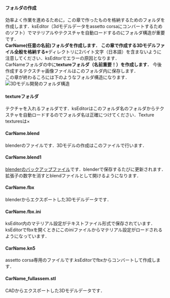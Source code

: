 #### フォルダの作成
効率よく作業を進めるために，この章で作ったものを格納するためのフォルダを作成します．ksEditor（3dモデルデータをassetto corsaにコンバートするためのソフト）でマテリアルやテクスチャを自動ロードするのにフォルダ構造が重要です．    
**CarName(任意の名前)フォルダを作成します．
この章で作成する3Dモデルファイル全般を格納する**※ディレクトリに2バイト文字（日本語）を含まないように注意してください．ksEditorでエラーの原因となります．  
CarNameフォルダの中に**textureフォルダ（名前重要！）を作成します．**
今後作成するテクスチャ画像ファイルはこのフォルダ内に保存します．  
この章が終わるころには下のようなフォルダ構造になります．
![3Dモデル開発のフォルダ構造](https://user-images.githubusercontent.com/81402033/138374112-50e53019-490a-4ba5-bc23-c418ae2a3be2.png)
#### textureフォルダ
テクチャを入れるフォルダです．ksEditorはこのフォルダ名のフォルダからテクスチャを自動ロードするのでフォルダ名は正確につけてください．Texture texturesは×
#### CarName.blend
blenderのファイルです．3Dモデルの作成はこのファイルで行います．
#### CarName.blend1
[blenderのバックアップファイル](https://www.cgradproject.com/archives/2162/)です．blenderで保存するたびに更新されます．　拡張子の数字を消すとblendファイルとして開けるようになります．
#### CarName.fbx
blenderからエクスポートした3Dモデルデータです．
#### CarName.fbx.ini
ksEditor内のマテリアル設定がテキストファイル形式で保存されています．ksEditorでfbxを開くときにこのiniファイルからマテリアル設定がロードされるようになっています．  
#### CarName.kn5
assetto corsa専用のファイルです.ksEditorでfbxからコンバートして作成します．
#### CarName_fullassem.stl
CADからエクスポートした3Dモデルデータです．
